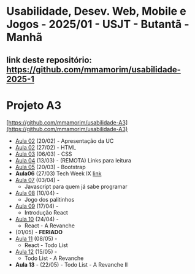 # Usabilidade, Desev. Web, Mobile e Jogos - 2025/01 - USJT - Butantã - Manhã

## link deste repositório: https://github.com/mmamorim/usabilidade-2025-1

# Projeto A3
[https://github.com/mmamorim/usabilidade-A3](https://github.com/mmamorim/usabilidade-A3)

* [Aula 02](./Aula01_20FEV/) (20/02) - Apresentação da UC
* [Aula 02](./Aula02_27FEV/) (27/02) - HTML
* [Aula 03](./Aula03_06MAR/) (06/03) - CSS
* [Aula 04](./Aula04_13MAR/) (13/03) - (REMOTA) Links para leitura
* [Aula 05](./Aula05_20MAR/) (20/03) - Bootstrap
* **Aula06** (27/03) Tech Week IX [link](https://animatechweek.com.br/)
* [Aula 07](./Aula07_03ABR/) (03/04) - 
    - Javascript para quem já sabe programar
* [Aula 08](./Aula08_10ABR/) (10/04) - 
    - Jogo dos palitinhos
* [Aula 09](./Aula09_17ABR/) (17/04) - 
    - Introdução React
* [Aula 10](./Aula10_24ABR/) (24/04) - 
    - React - A Revanche
* (01/05) - **FERIADO**
* [Aula 11](./Aula11_08MAI/) (08/05) - 
    - React - Todo List
* [Aula 12](./Aula12_15MAI/) (15/05) - 
    - Todo List - A Revanche 
* **Aula 13** - (22/05) - Todo List - A Revanche II 
